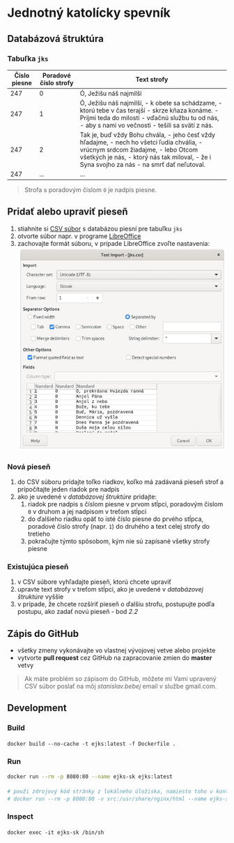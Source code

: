 # Jednotný katolícky spevník

## Databázová štruktúra

### Tabuľka `jks`

Číslo piesne | Poradové číslo strofy | Text strofy
------------ | --------------------- | -----------
247          | 0                     | Ó, Ježišu náš najmilší
247          | 1                     | Ó, Ježišu náš najmilší, - k obete sa schádzame, - ktorú tebe v čas terajší - skrze kňaza konáme. - Prijmi teda do milosti - vďačnú službu tu od nás, - aby s nami vo večnosti - tešili sa svätí z nás.
247          | 2                     | Tak je, buď vždy Bohu chvála, - jeho česť vždy hľadajme, - nech ho všetci ľudia chvália, - vrúcnym srdcom žiadajme, - lebo Otcom všetkých je nás, - ktorý nás tak miloval, - že i Syna svojho za nás - na smrť dať neľutoval.
247          | ...                   | ...

> Strofa s poradovým čislom `0` je nadpis piesne.

## Pridať alebo upraviť pieseň

1. stiahnite si [CSV súbor](db/jks.csv) s databázou piesní pre tabuľku `jks`
1. otvorte súbor napr. v programe [LibreOffice](https://www.libreoffice.org/download/download/)
1. zachovajte formát súboru, v prípade LibreOffice zvoľte nastavenia: ![LibreOffce CSV import](/docs/pic/libreOffice.png)

### Nová pieseň

1. do CSV súboru pridajte toľko riadkov, koľko má zadávaná pieseň strof a prípočítajte jeden riadok pre nadpis
1. ako je uvedené v *databázovej štruktúre* pridajte:
   1. riadok pre nadpis s číslom piesne v prvom stĺpci, poradovým čislom `0` v druhom a jej nadpisom v treťom stĺpci
   1. do ďalšieho riadku opäť to isté číslo piesne do prvého stĺpca, poradové čislo strofy (napr. `1`) do druhého a text celej strofy do tretieho
   1. pokračujte týmto spôsobom, kým nie sú zapísané všetky strofy piesne

### Existujúca pieseň

1. v CSV súbore vyhľadajte pieseň, ktorú chcete upraviť
1. upravte text strofy v treťom stĺpci, ako je uvedené v *databázovej štruktúre* vyššie
1. v prípade, že chcete rozšíriť pieseň o ďalšiu strofu, postupujte podľa postupu, ako zadať novú pieseň - bod *2.2*

## Zápis do GitHub

* všetky zmeny vykonávajte vo vlastnej vývojovej vetve alebo projekte
* vytvorte **pull request** cez GitHub na zapracovanie zmien do **master** vetvy

> Ak máte problém so zápisom do GitHub, môžete mi Vami upravený CSV súbor poslať na môj *stanislav.bebej* email v službe gmail.com.

## Development

### Build

`docker build --no-cache -t ejks:latest -f Dockerfile .`

### Run

```bash
docker run --rm -p 8080:80 --name ejks-sk ejks:latest

# použi zdrojový kód stránky z lokálneho úložiska, namiesto toho v kontajneri
# docker run --rm -p 8080:80 -v src:/usr/share/nginx/html --name ejks-sk ejks:latest
```

### Inspect

`docker exec -it ejks-sk /bin/sh`
